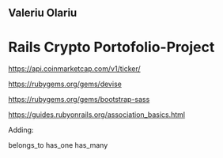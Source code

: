 ## Valeriu Olariu 

# Rails Crypto Portofolio-Project

https://api.coinmarketcap.com/v1/ticker/

https://rubygems.org/gems/devise

https://rubygems.org/gems/bootstrap-sass

https://guides.rubyonrails.org/association_basics.html

Adding:

belongs_to
has_one
has_many